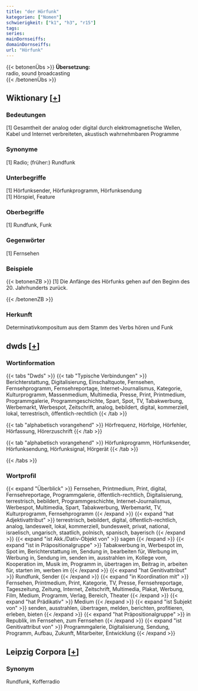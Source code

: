 ```yaml
---
title: "der Hörfunk"
kategorien: ["Nomen"]
schwierigkeit: ["k1", "h3", "r15"]
tags:
series:
mainDornseiffs:
domainDornseiffs:
url: "Hörfunk"
---
```


{{< betonenÜbs >}}
**Übersetzung:**  
radio, sound broadcasting  
{{< /betonenÜbs >}}

## Wiktionary [[+](https://de.wiktionary.org/wiki/Hörfunk)]

### Bedeutungen
[1] Gesamtheit der analog oder digital durch elektromagnetische Wellen, Kabel und Internet verbreiteten, akustisch wahrnehmbaren Programme  

### Synonyme
[1] Radio; (früher:) Rundfunk  

### Unterbegriffe
[1] Hörfunksender, Hörfunkprogramm, Hörfunksendung  
[1] Hörspiel, Feature  

### Oberbegriffe
[1] Rundfunk, Funk  

### Gegenwörter
[1] Fernsehen  

### Beispiele
{{< betonenZB >}}
[1] Die Anfänge des Hörfunks gehen auf den Beginn des 20. Jahrhunderts zurück.  

{{< /betonenZB >}}
### Herkunft
Determinativkompositum aus dem Stamm des Verbs hören und Funk  



## dwds [[+](https://www.dwds.de/wb/Hörfunk)]

### Wortinformation
{{< tabs "Dwds" >}}
{{< tab "Typische Verbindungen" >}}
Berichterstattung, Digitalisierung, Einschaltquote, Fernsehen, Fernsehprogramm, Fernsehreportage, Internet-Journalismus, Kategorie, Kulturprogramm, Massenmedium, Multimedia, Presse, Print, Printmedium, Programmgalerie, Programmgeschichte, Spart, Spot, TV, Tabakwerbung, Werbemarkt, Werbespot, Zeitschrift, analog, bebildert, digital, kommerziell, lokal, terrestrisch, öffentlich-rechtlich
{{< /tab >}}

{{< tab "alphabetisch vorangehend" >}}
Hörfrequenz, Hörfolge, Hörfehler, Hörfassung, Hörerzuschrift
{{< /tab >}}

{{< tab "alphabetisch vorangehend" >}}
Hörfunkprogramm, Hörfunksender, Hörfunksendung, Hörfunksignal, Hörgerät
{{< /tab >}}

{{< /tabs >}}

### Wortprofil
{{< expand "Überblick" >}} Fernsehen, Printmedium, Print, digital, Fernsehreportage, Programmgalerie, öffentlich-rechtlich, Digitalisierung, terrestrisch, bebildert, Programmgeschichte, Internet-Journalismus, Werbespot, Multimedia, Spart, Tabakwerbung, Werbemarkt, TV, Kulturprogramm, Fernsehprogramm {{< /expand >}}
{{< expand "hat Adjektivattribut" >}} terrestrisch, bebildert, digital, öffentlich-rechtlich, analog, landesweit, lokal, kommerziell, bundesweit, privat, national, israelisch, ungarisch, staatlich, polnisch, spanisch, bayerisch {{< /expand >}}
{{< expand "ist Akk./Dativ-Objekt von" >}} sagen {{< /expand >}}
{{< expand "ist in Präpositionalgruppe" >}} Tabakwerbung in, Werbespot im, Spot im, Berichterstattung im, Sendung in, bearbeiten für, Werbung im, Werbung in, Sendung im, senden im, ausstrahlen im, Kollege vom, Kooperation im, Musik im, Programm in, übertragen im, Beitrag in, arbeiten für, starten im, werben im {{< /expand >}}
{{< expand "hat Genitivattribut" >}} Rundfunk, Sender {{< /expand >}}
{{< expand "in Koordination mit" >}} Fernsehen, Printmedium, Print, Kategorie, TV, Presse, Fernsehreportage, Tageszeitung, Zeitung, Internet, Zeitschrift, Multimedia, Plakat, Werbung, Film, Medium, Programm, Verlag, Bereich, Theater {{< /expand >}}
{{< expand "hat Prädikativ" >}} Medium {{< /expand >}}
{{< expand "ist Subjekt von" >}} senden, ausstrahlen, übertragen, melden, berichten, profitieren, erleben, bieten {{< /expand >}}
{{< expand "hat Präpositionalgruppe" >}} in Republik, im Fernsehen, zum Fernsehen {{< /expand >}}
{{< expand "ist Genitivattribut von" >}} Programmgalerie, Digitalisierung, Sendung, Programm, Aufbau, Zukunft, Mitarbeiter, Entwicklung {{< /expand >}}

## Leipzig Corpora [[+](https://corpora.uni-leipzig.de/en/res?word=Hörfunk&corpusId=deu_newscrawl-public_2018)]


### Synonym
Rundfunk, Kofferradio

